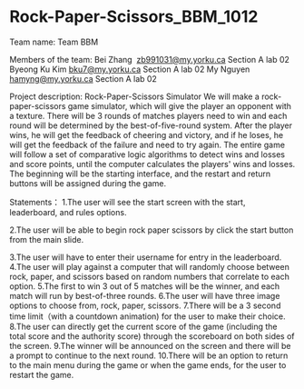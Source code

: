 # Rock-Paper-Scissors_BBM_1012
Team name: Team BBM

Members of the team:
Bei Zhang  zb991031@my.yorku.ca Section A lab 02
Byeong Ku Kim bku7@my.yorku.ca Section A lab 02
My Nguyen hamyng@my.yorku.ca Section A lab 02

Project description:
Rock-Paper-Scissors Simulator
We will make a rock-paper-scissors game simulator, which will give the player an opponent with a texture. There will be 3 rounds of matches players need to win and each round will be determined by the best-of-five-round system. After the player wins, he will get the feedback of cheering and victory, and if he loses, he will get the feedback of the failure and need to try again. The entire game will follow a set of comparative logic algorithms to detect wins and losses and score points, until the computer calculates the players' wins and losses. The beginning will be the starting interface, and the restart and return buttons will be assigned during the game.

Statements：
1.The user will see the start screen with the start, leaderboard, and rules options.

2.The user will be able to begin rock paper scissors by click the start button from the main slide.

3.The user will have to enter their username for entry in the leaderboard.
4.The user will play against a computer that will randomly choose between rock, paper, and scissors based on random numbers that correlate to each option.
5.The first to win 3 out of 5 matches will be the winner, and each match will run by best-of-three rounds.
6.The user will have three image options to choose from, rock, paper, scissors.
7.There will be a 3 second time limit（with a countdown animation) for the user to make their choice.
8.The user can directly get the current score of the game (including the total score and the authority score) through the scoreboard on both sides of the screen.
9.The winner will be announced on the screen and there will be a prompt to continue to the next round.
10.There will be an option to return to the main menu during the game or when the game ends, for the user to restart the game.
